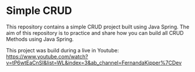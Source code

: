 # Simple CRUD
This repository contains a simple CRUD project built using Java Spring. The aim of this repository is to practice and share how you can build all CRUD Methods using Java Spring.

This project was build during a live in Youtube: https://www.youtube.com/watch?v=tP6wtEaCnSI&list=WL&index=3&ab_channel=FernandaKipper%7CDev
